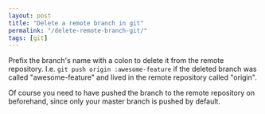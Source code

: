 ```yaml
---
layout: post
title: "Delete a remote branch in git"
permalink: "/delete-remote-branch-git/"
tags: [git]
---
```


Prefix the branch's name with a colon to delete it from the remote repository. I.e. `git push origin :awesome-feature` if the deleted branch was called "awesome-feature" and lived in the remote repository called "origin".

Of course you need to have pushed the branch to the remote repository on beforehand, since only your master branch is pushed by default.
